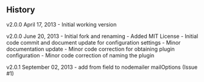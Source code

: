 ## History

v2.0.0 April 17, 2013
	- Initial working version

v2.0.0 June 20, 2013
	- Initial fork and renaming
	- Added MIT License
	- Initial code commit and document update for configuration settings
	- Minor documentation update
	- Minor code correction for obtaining plugin configuration
	- Minor code correction of naming the plugin

v2.0.1 September 02, 2013
	- add from field to nodemailer mailOptions (Issue #1)